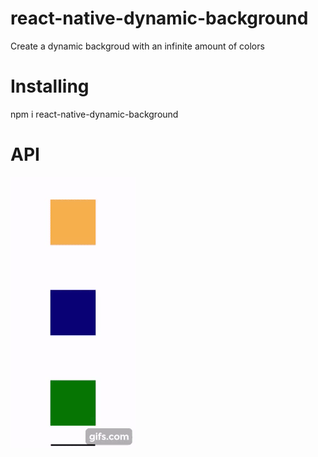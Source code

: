 # react-native-dynamic-background

Create a dynamic backgroud with an infinite amount of colors


# Installing
npm i react-native-dynamic-background

# API

![](gif.gif)
